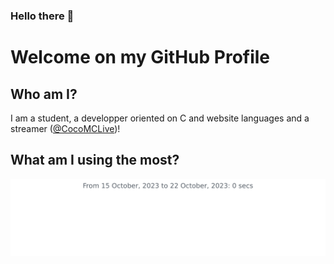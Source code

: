 ### Hello there 👋

# Welcome on my GitHub Profile

## Who am I?

I am a student, a developper oriented on C and website languages and a streamer (<a href="https://twitch.tv/cocomclive">@CocoMCLive</a>)!

## What am I using the most?

<img src="https://github.com/corentinthibaud/corentinthibaud/blob/main/images/stat.svg" alt="Wakatime stats"/>
